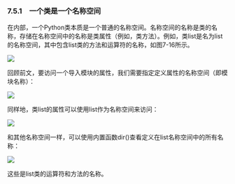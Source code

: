    

### 7.5.1　一个类是一个名称空间

在内部，一个Python类本质是一个普通的名称空间。名称空间的名称是类的名称，存储在名称空间中的名称是类属性（例如，类方法）。例如，类list是名为list的名称空间，其中包含list类的方法和运算符的名称，如图7-16所示。

![](0-Assets/Epubook/程序员编程语言经典合集（计算机科学丛书5册套装），javapython编程语言含经典教材龙书《编译原理》%20(Bruce%20Eckel%20%20Alfred%20V.%20Aho%20%20Monica%20S.%20Lam%20etc.)%20(Z-Library)/images/image08750.jpeg)

回顾前文，要访问一个导入模块的属性，我们需要指定定义属性的名称空间（即模块名称）：

![](0-Assets/Epubook/程序员编程语言经典合集（计算机科学丛书5册套装），javapython编程语言含经典教材龙书《编译原理》%20(Bruce%20Eckel%20%20Alfred%20V.%20Aho%20%20Monica%20S.%20Lam%20etc.)%20(Z-Library)/images/image08751.jpeg)

同样地，类list的属性可以使用list作为名称空间来访问：

![](0-Assets/Epubook/程序员编程语言经典合集（计算机科学丛书5册套装），javapython编程语言含经典教材龙书《编译原理》%20(Bruce%20Eckel%20%20Alfred%20V.%20Aho%20%20Monica%20S.%20Lam%20etc.)%20(Z-Library)/images/image08752.jpeg)

和其他名称空间一样，可以使用内置函数dir()查看定义在list名称空间中的所有名称：

![](0-Assets/Epubook/程序员编程语言经典合集（计算机科学丛书5册套装），javapython编程语言含经典教材龙书《编译原理》%20(Bruce%20Eckel%20%20Alfred%20V.%20Aho%20%20Monica%20S.%20Lam%20etc.)%20(Z-Library)/images/image08753.jpeg)

这些是list类的运算符和方法的名称。